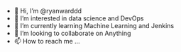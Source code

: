 - 👋 Hi, I’m @ryanwarddd
- 👀 I’m interested in data science and DevOps
- 🌱 I’m currently learning Machine Learning and Jenkins
- 💞️ I’m looking to collaborate on Anything 
- 📫 How to reach me ...

<!---
ryanwarddd/ryanwarddd is a ✨ special ✨ repository because its `README.md` (this file) appears on your GitHub profile.
You can click the Preview link to take a look at your changes.
--->
